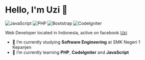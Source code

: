 # Hello, I'm Uzi 👋

![JavaScript](https://img.shields.io/badge/JavaScript-Beginner-yellow)
![PHP](https://img.shields.io/badge/PHP-Intermediate-lightblue)
![Bootstrap](https://img.shields.io/badge/Bootstrap-Beginner-purple)
![CodeIgniter](https://img.shields.io/badge/CodeIgniter-Intermediate-red)

Web Developer located in Indonesia, active on facebook [Uzi](https://www.facebook.com/uzi.dreamcode.1/).

- 🔭 I’m currently studying **Software Engineering** at SMK Negeri 1 Kepanjen
- 🌱 I’m currently learning **PHP**, **CodeIgniter** and **JavaScript**

